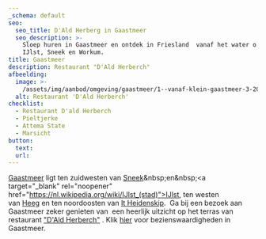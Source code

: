 ```yaml
---
_schema: default
seo:
  seo_title: D'Ald Herberg in Gaastmeer
  seo_description: >-
    Sloep huren in Gaastmeer en ontdek in Friesland  vanaf het water o.a. Heeg,
    IJlst, Sneek en Workum.
title: Gaastmeer
description: Restaurant "D'Ald Herberch"
afbeelding:
  image: >-
    /assets/img/aanbod/omgeving/gaastmeer/1--vanaf-klein-gaastmeer-3-2000x1334.jpeg
  alt: Restaurant 'D'Ald Herberch'
checklist:
  - Restaurant D'ald Herberch
  - Pieltjerke
  - Attema State
  - Marsicht
button:
  text:
  url:
---
```


<a target="_blank" rel="noopener" href="https://nl.wikipedia.org/wiki/Gaastmeer">Gaastmeer</a> ligt ten zuidwesten van&nbsp;[Sneek](https://nl.wikipedia.org/wiki/Sneek_&#40;stad&#41;)&nbsp;en&nbsp;<a target="_blank" rel="noopener" href="https://nl.wikipedia.org/wiki/IJlst_(stad)">IJlst</a>, ten westen van&nbsp;<a target="_blank" rel="noopener" href="https://nl.wikipedia.org/wiki/Heeg">Heeg</a>&nbsp;en ten noordoosten van&nbsp;<a target="_blank" rel="noopener" href="https://nl.wikipedia.org/wiki/It_Heidenskip">It Heidenskip</a>. &nbsp;Ga bij een bezoek aan Gaastmeer zeker genieten van &nbsp;een heerlijk uitzicht op het terras van restaurant&nbsp;<a target="_blank" rel="noopener" href="https://www.aldherberch.nl">"D'Ald Herberch"</a>&nbsp;. Klik&nbsp;<a target="_blank" rel="noopener" href="https://nl.wikipedia.org/wiki/Lijst_van_rijksmonumenten_in_S%C3%BAdwest-Frysl%C3%A2n#Gaastmeer">hier</a>&nbsp;voor bezienswaardigheden in Gaastmeer.

&nbsp;
